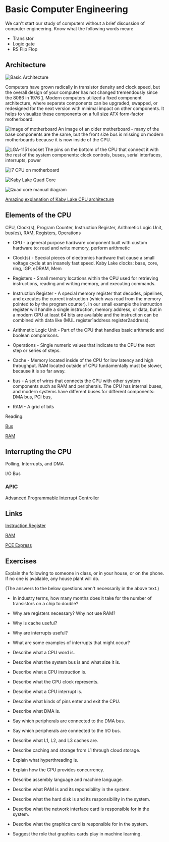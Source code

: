 # Basic Computer Engineering

We can't start our study of computers without a brief discussion of computer engineering. Know what the following words mean:

- Transistor
- Logic gate
- RS Flip Flop

## Architecture

![Basic Architecture](https://www.lucidchart.com/publicSegments/view/8e06c9e0-0087-4c53-9486-c5aaca137ff3/image.png)

Computers have grown radically in transistor density and clock speed, but the overall design of your computer has not changed tremendously since the 8086 in 1976 [1](https://en.wikipedia.org/wiki/X86). Modern computers utilized a fixed component architecture, where separate components can be upgraded, swapped, or redesigned for the next version with minimal impact on other components. It helps to visualize these components on a full size ATX form-factor motherboard:

![Image of motherboard](https://www.dropbox.com/s/7jc00mllz3vs8ta/Lambda%20School%20Motherboard.jpg?raw=1)
An image of an older motherboard - many of the base components are the same, but the front size bus is missing on modern motherboards because it is now inside of the CPU.

![LGA-1151 socket](https://upload.wikimedia.org/wikipedia/commons/c/c9/Core_i7_bottom.png)
The pins on the bottom of the CPU that connect it with the rest of the system components: clock controls, buses, serial interfaces, interrupts, power

![i7 CPU on motherboard](https://commons.wikimedia.org/wiki/File:Intel_i7_4770_CPU_on_an_ASUS_Gryphon_Z87_uATX_motherboard.jpg)

![Kaby Lake Quad Core](https://en.wikichip.org/w/images/thumb/d/dc/kaby_lake_%28quad_core%29_%28annotated%29.png/800px-kaby_lake_%28quad_core%29_%28annotated%29.png)

![Quad core manual diagram](https://www.dropbox.com/s/3xli0imznavxdnf/Kaby%20Lake%20Core%20design.png?raw=1)

[Amazing explanation of Kaby Lake CPU architecture](https://en.wikichip.org/wiki/intel/microarchitectures/kaby_lake)

## Elements of the CPU

CPU, Clock(s), Program Counter, Instruction Register, Arithmetic Logic Unit, bus(es), RAM, Registers, Operations

- CPU - a general purpose hardware component built with custom hardware to: read and write memory, perform arithmetic

- Clock(s) - Special pieces of electronics hardware that cause a small voltage cycle at an insanely fast speed. Kaby Lake clocks: base, core, ring, IGP, eDRAM, Mem

- Registers - Small memory locations within the CPU used for retrieving instructions, reading and writing memory, and executing commands.

- Instruction Register - A special memory register that decodes, pipelines, and executes the current instruction (which was read from the memory pointed to by the program counter). In our small example the instruction register will handle a single instruction, memory address, or data, but in a modern CPU at least 64 bits are available and the instruction can be combined with data like (MUL register1address register2address).

- Arithmetic Logic Unit - Part of the CPU that handles basic arithmetic and boolean comparisons.

- Operations - Single numeric values that indicate to the CPU the next step or series of steps.

- Cache - Memory located inside of the CPU for low latency and high throughput. RAM located outside of CPU fundamentally must be slower, because it is so far away.

- bus - A set of wires that connects the CPU with other system components such as RAM and peripherals. The CPU has internal buses, and modern systems have different buses for different components: DMA bus, PCI bus, 

- RAM - A grid of bits

Reading:

[Bus](https://en.wikipedia.org/wiki/Bus_(computing))

[RAM](https://en.wikipedia.org/wiki/Random-access_memory)

## Interrupting the CPU

Polling, Interrupts, and DMA

I/O Bus

### APIC
[Advanced Programmable Interrupt Controller](https://en.wikipedia.org/wiki/Advanced_Programmable_Interrupt_Controller)


## Links

[Instruction Register](https://en.wikipedia.org/wiki/Instruction_register)

[RAM](https://en.wikipedia.org/wiki/Random-access_memory)

[PCE Express](https://en.wikipedia.org/wiki/PCI_Express)


## Exercises

Explain the following to someone in class, or in your house, or on the
phone. If no one is available, any house plant will do.

(The answers to the below questions aren't necessarily in the above text.)

* In industry terms, how many months does it take for the number of transistors on a chip to double?

* Why are registers necessary? Why not use RAM?

* Why is cache useful?

* Why are interrupts useful?

* What are some examples of interrupts that might occur?

* Describe what a CPU word is.

* Describe what the system bus is and what size it is.

* Describe what a CPU instruction is.

* Describe what the CPU clock represents.

* Describe what a CPU interrupt is.

* Describe what kinds of pins enter and exit the CPU.

* Describe what DMA is.

* Say which peripherals are connected to the DMA bus.

* Say which peripherals are connected to the I/O bus.

* Describe what L1, L2, and L3 caches are.

* Describe caching and storage from L1 through cloud storage.

* Explain what hyperthreading is.

* Explain how the CPU provides concurrency.

* Describe assembly language and machine language.

* Describe what RAM is and its reponsibility in the system.

* Describe what the hard disk is and its responsibility in the system.

* Describe what the network interface card is responsible for in the system.

* Describe what the graphics card is responsible for in the system.

* Suggest the role that graphics cards play in machine learning.
